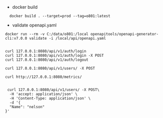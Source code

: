 
* docker build

```shell
  docker build . --target=prod --tag=o801:latest
```

* validate openapi.yaml
```shell
docker run --rm -v C:/data/o801:/local openapitools/openapi-generator-cli:v7.0.0 validate -i /local/api/openapi.yaml
```


```shell

curl 127.0.0.1:8080/api/v1/auth/login
curl 127.0.0.1:8080/api/v1/auth/login -X POST
curl 127.0.0.1:8080/api/v1/auth/logout

curl 127.0.0.1:8080/api/v1/users/ -X POST

curl http://127.0.0.1:8080/metrics/

```

```shell

 curl 127.0.0.1:8080/api/v1/users/ -X POST\
  -H 'accept: application/json' \
  -H 'Content-Type: application/json' \
  -d '{
  "Name": "nelson"
}'
```